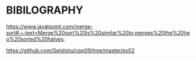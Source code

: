 # BIBILOGRAPHY

https://www.javatpoint.com/merge-sort#:~:text=Merge%20sort%20is%20similar%20to,merges%20the%20two%20sorted%20halves.

https://github.com/Seishinu/cpp09/tree/master/ex02
